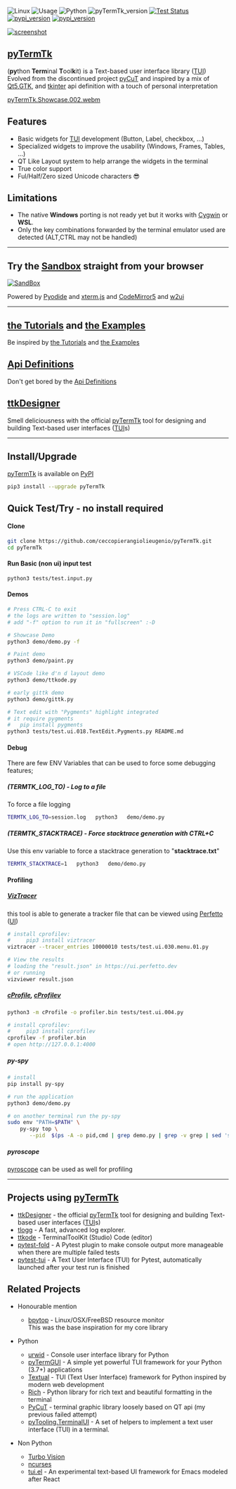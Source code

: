 

![Linux](https://img.shields.io/badge/-Linux-grey?logo=linux)
![Usage](https://img.shields.io/badge/Usage-Terminal%20User%20Interface-yellow)
![Python](https://img.shields.io/badge/Python-v3.8%5E-green?logo=python)
![pyTermTk_version](https://img.shields.io/github/v/tag/ceccopierangiolieugenio/pyTermTk?label=version)
[![Test Status](https://img.shields.io/github/actions/workflow/status/ceccopierangiolieugenio/pyTermTk/testing.yml?branch=main&label=tests)](https://github.com/ceccopierangiolieugenio/pyTermTk/actions?query=workflow%3Atesting)
[![pypi_version](https://img.shields.io/pypi/v/pyTermTk?label=pypi)](https://pypi.org/project/pyTermTk)
[![pypi_version](https://img.shields.io/twitter/follow/Pier95886803?style=social&logo=twitter)](https://twitter.com/hashtag/pyTermTk?src=hashtag_click&f=live)

[![screenshot](https://user-images.githubusercontent.com/8876552/206444177-d7e7eb0f-5651-48c7-a38a-76af02312958.png)](https://pypi.org/project/pyTermTk)

## [pyTermTk](https://github.com/ceccopierangiolieugenio/pyTermTk)

(**py**thon **Term**inal **T**ool**k**it) is a Text-based user interface library ([TUI](https://en.wikipedia.org/wiki/Text-based_user_interface))
Evolved from the discontinued project [pyCuT](https://github.com/ceccopierangiolieugenio/pyCuT)
and inspired by a mix of [Qt5](https://www.riverbankcomputing.com/static/Docs/PyQt5/),[GTK](https://pygobject.readthedocs.io/en/latest/), and [tkinter](https://docs.python.org/3/library/tkinter.html) api definition with a touch of personal interpretation

[pyTermTk.Showcase.002.webm](https://user-images.githubusercontent.com/8876552/206490679-2bbdc909-c9bc-41c1-9a50-339b06dabecd.webm)

## Features
- Basic widgets for [TUI](https://en.wikipedia.org/wiki/Text-based_user_interface) development (Button, Label, checkbox, ...)
- Specialized widgets to improve the usability (Windows, Frames, Tables, ...)
- QT Like Layout system to help arrange the widgets in the terminal
- True color support
- Ful/Half/Zero sized Unicode characters 😎

## Limitations
- The native **Windows** porting is not ready yet but it works with [Cygwin](https://www.cygwin.com) or **WSL**.
- Only the key combinations forwarded by the terminal emulator used are detected (ALT,CTRL may not be handled)

---

## Try the [Sandbox](https://ceccopierangiolieugenio.github.io/pyTermTk/sandbox/sandbox.html) straight from your browser

[![SandBox](https://user-images.githubusercontent.com/8876552/206438915-fdc868b1-32e0-46e8-9e2c-e29f4a7a0e75.png)](https://ceccopierangiolieugenio.github.io/pyTermTk/sandbox/sandbox.html)

Powered by [Pyodide](https://pyodide.org/) and [xterm.js](https://xtermjs.org/) and [CodeMirror5](https://codemirror.net/5/) and [w2ui](https://w2ui.com/)

---

## [the Tutorials](tutorial) and [the Examples](tutorial/000-examples.rst)
Be inspired by [the Tutorials](https://github.com/ceccopierangiolieugenio/pyTermTk/tree/main/tutorial) and [the Examples](https://github.com/ceccopierangiolieugenio/pyTermTk/tree/main/tutorial/000-examples.rst)

## [Api Definitions](https://ceccopierangiolieugenio.github.io/pyTermTk/)
Don't get bored by the [Api Definitions](https://ceccopierangiolieugenio.github.io/pyTermTk/)

## [ttkDesigner](https://github.com/ceccopierangiolieugenio/pyTermTk/tree/main/ttkDesigner)
Smell deliciousness with the official [pyTermTk](https://github.com/ceccopierangiolieugenio/pyTermTk) tool for designing and building Text-based user interfaces ([TUI](https://en.wikipedia.org/wiki/Text-based_user_interface)s)

---

## Install/Upgrade
[pyTermTk](https://github.com/ceccopierangiolieugenio/pyTermTk) is available on [PyPI](https://pypi.org/project/pyTermTk/)
```bash
pip3 install --upgrade pyTermTk
```
## Quick Test/Try - no install required

#### Clone
```bash
git clone https://github.com/ceccopierangiolieugenio/pyTermTk.git
cd pyTermTk
```

#### Run Basic (non ui) input test
```bash
python3 tests/test.input.py
```

#### Demos
```bash
# Press CTRL-C to exit
# the logs are written to "session.log"
# add "-f" option to run it in "fullscreen" :-D

# Showcase Demo
python3 demo/demo.py -f

# Paint demo
python3 demo/paint.py

# VSCode like d'n d layout demo
python3 demo/ttkode.py

# early gittk demo
python3 demo/gittk.py

# Text edit with "Pygments" highlight integrated
# it require pygments
#   pip install pygments
python3 tests/test.ui.018.TextEdit.Pygments.py README.md
```

#### Debug
There are few ENV Variables that can be used to force some debugging features;
##### (TERMTK_LOG_TO) - Log to a file
To force a file logging
```bash
TERMTK_LOG_TO=session.log   python3   demo/demo.py
```
##### (TERMTK_STACKTRACE) - Force stacktrace generation with CTRL+C
Use this env variable to force a stacktrace generation to "**stacktrace.txt**"
```bash
TERMTK_STACKTRACE=1   python3   demo/demo.py
```

#### Profiling

##### [VizTracer](https://pypi.org/project/viztracer/)
this tool is able to generate a tracker file that can be viewed using [Perfetto](https://perfetto.dev) ([UI](https://ui.perfetto.dev/))
```bash
# install cprofilev:
#     pip3 install viztracer
viztracer --tracer_entries 10000010 tests/test.ui.030.menu.01.py

# View the results
# loading the "result.json" in https://ui.perfetto.dev
# or running
vizviewer result.json
```

##### [cProfile](https://docs.python.org/3/library/profile.html), [cProfilev](https://github.com/ymichael/cprofilev)
```bash
python3 -m cProfile -o profiler.bin tests/test.ui.004.py

# install cprofilev:
#     pip3 install cprofilev
cprofilev -f profiler.bin
# open http://127.0.0.1:4000
```
##### py-spy
```bash
# install
pip install py-spy

# run the application
python3 demo/demo.py

# on another terminal run the py-spy
sudo env "PATH=$PATH" \
    py-spy top \
       --pid  $(ps -A -o pid,cmd | grep demo.py | grep -v grep | sed 's,python.*,,')
```
##### pyroscope
[pyroscope](https://pyroscope.io/) can be used as well for profiling

---

## Projects using [pyTermTk](https://github.com/ceccopierangiolieugenio/pyTermTk)
- [ttkDesigner](https://github.com/ceccopierangiolieugenio/pyTermTk/tree/main/ttkDesigner) - the official [pyTermTk](https://github.com/ceccopierangiolieugenio/pyTermTk) tool for designing and building Text-based user interfaces ([TUI](https://en.wikipedia.org/wiki/Text-based_user_interface)s)
- [tlogg](https://github.com/ceccopierangiolieugenio/tlogg) - A fast, advanced log explorer.
- [ttkode](https://github.com/ceccopierangiolieugenio/ttkode) - TerminalToolKit (Studio) Code (editor)
- [pytest-fold](https://github.com/jeffwright13/pytest-fold) - A Pytest plugin to make console output more manageable when there are multiple failed tests
- [pytest-tui](https://github.com/jeffwright13/pytest-tui) - A Text User Interface (TUI) for Pytest, automatically launched after your test run is finished

## Related Projects
- Honourable mention
  - [bpytop](https://github.com/aristocratos/bpytop) - Linux/OSX/FreeBSD resource monitor <br>
    This was the base inspiration for my core library

- Python
  - [urwid](https://github.com/urwid/urwid) - Console user interface library for Python
  - [pyTermGUI](https://github.com/bczsalba/pytermgui) - A simple yet powerful TUI framework for your Python (3.7+) applications
  - [Textual](https://github.com/Textualize/textual) - TUI (Text User Interface) framework for Python inspired by modern web development
  - [Rich](https://github.com/Textualize/rich) - Python library for rich text and beautiful formatting in the terminal
  - [PyCuT](https://github.com/ceccopierangiolieugenio/pyCuT) - terminal graphic library loosely based on QT api (my previous failed attempt)
  - [pyTooling.TerminalUI](https://github.com/pyTooling/pyTooling.TerminalUI) - A set of helpers to implement a text user interface (TUI) in a terminal.

- Non Python
  - [Turbo Vision](http://tvision.sourceforge.net)
  - [ncurses](https://en.wikipedia.org/wiki/Ncurses)
  - [tui.el](https://github.com/ebpa/tui.el) - An experimental text-based UI framework for Emacs modeled after React
